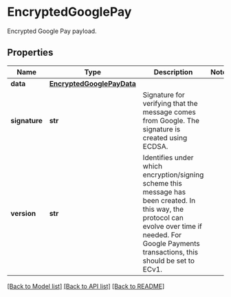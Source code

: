 # EncryptedGooglePay

Encrypted Google Pay payload.
## Properties
Name | Type | Description | Notes
------------ | ------------- | ------------- | -------------
**data** | [**EncryptedGooglePayData**](EncryptedGooglePayData.md) |  | 
**signature** | **str** | Signature for verifying that the message comes from Google. The signature is created using ECDSA. | 
**version** | **str** | Identifies under which encryption/signing scheme this message has been created. In this way, the protocol can evolve over time if needed. For Google Payments transactions, this should be set to ECv1. | 

[[Back to Model list]](../README.md#documentation-for-models) [[Back to API list]](../README.md#documentation-for-api-endpoints) [[Back to README]](../README.md)


